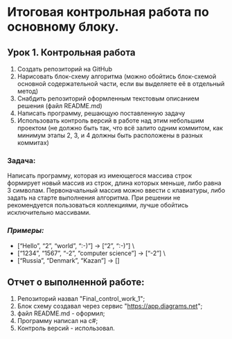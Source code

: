 # Итоговая контрольная работа по основному блоку.

## Урок 1. Контрольная работа ##
1. Создать репозиторий на GitHub
2. Нарисовать блок-схему алгоритма (можно обойтись блок-схемой основной содержательной части, если вы выделяете её в отдельный метод)
3. Снабдить репозиторий оформленным текстовым описанием решения (файл README.md)
4. Написать программу, решающую поставленную задачу
5. Использовать контроль версий в работе над этим небольшим проектом (не должно быть так, что всё залито одним коммитом, как минимум этапы 2, 3, и 4 должны быть расположены в разных коммитах)

### Задача: 
Написать программу, которая из имеющегося массива строк формирует новый массив из строк, длина которых меньше, либо равна 3 символам. Первоначальный массив можно ввести с клавиатуры, либо задать на старте выполнения алгоритма. При решении не рекомендуется пользоваться коллекциями, лучше обойтись исключительно массивами.

### *Примеры:*
* [“Hello”, “2”, “world”, “:-)”] → [“2”, “:-)”] \
* [“1234”, “1567”, “-2”, “computer science”] → [“-2”] \
* [“Russia”, “Denmark”, “Kazan”] → []

## Отчет о выполненной работе:
1. Репозиторий назвал "Final_control_work_1";
2. Блок схему создавал через сервис "https://app.diagrams.net";
3. файл README.md - оформил;
4. Программу написал на c#;
5. Контроль версий - использовал.